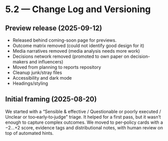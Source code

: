 # 5.2 — Change Log and Versioning

## Preview release (2025-09-12)

- Released behind coming-soon page for previews.
- Outcome matrix removed (could not identify good design for it)
- Media narratives removed (media analysis needs more work)
- Decisions network removed (promoted to own paper on decision-makers and influencers)
- Moved from planning to reports repository
- Cleanup junk/stray files
- Accessibility and dark mode
- Headings/styling

## Initial framing (2025-08-20)

We started with a “Sensible & effective / Questionable or poorly executed / Unclear or too‑early‑to‑judge” triage. It helped for a first pass, but it wasn’t enough to capture complex outcomes. We moved to per‑policy cards with a −2…+2 score, evidence tags and distributional notes, with human review on top of automated hints.
